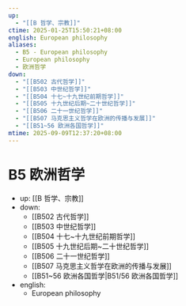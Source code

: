 ```yaml
---
up:
  - "[[B 哲学、宗教]]"
ctime: 2025-01-25T15:50:21+08:00
english: European philosophy
aliases:
  - B5 - European philosophy
  - European philosophy
  - 欧洲哲学
down:
  - "[[B502 古代哲学]]"
  - "[[B503 中世纪哲学]]"
  - "[[B504 十七~十九世纪前期哲学]]"
  - "[[B505 十九世纪后期~二十世纪哲学]]"
  - "[[B506 二十一世纪哲学]]"
  - "[[B507 马克思主义哲学在欧洲的传播与发展]]"
  - "[[B51~56 欧洲各国哲学]]"
mtime: 2025-09-09T12:37:20+08:00
---
```


# B5 欧洲哲学

- up: [[B 哲学、宗教]]
- down:
	- [[B502 古代哲学]]
	- [[B503 中世纪哲学]]
	- [[B504 十七~十九世纪前期哲学]]
	- [[B505 十九世纪后期~二十世纪哲学]]
	- [[B506 二十一世纪哲学]]
	- [[B507 马克思主义哲学在欧洲的传播与发展]]
	- [[B51~56 欧洲各国哲学|B51/56 欧洲各国哲学]]
- english:
	- European philosophy
